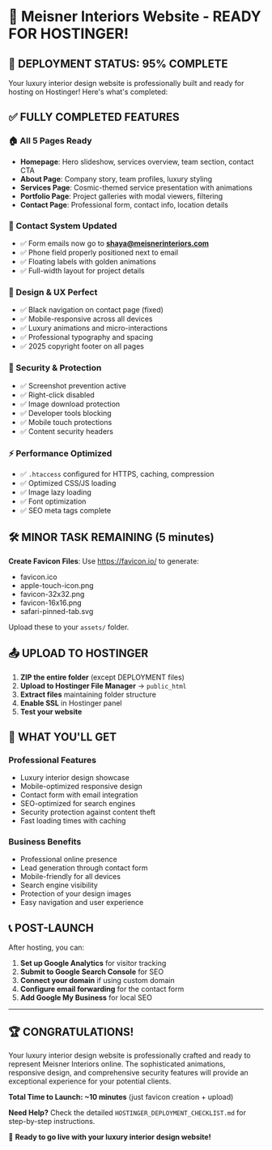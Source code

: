 # 🎉 Meisner Interiors Website - READY FOR HOSTINGER!

## 🚀 **DEPLOYMENT STATUS: 95% COMPLETE**

Your luxury interior design website is professionally built and ready for hosting on Hostinger! Here's what's completed:

## ✅ **FULLY COMPLETED FEATURES**

### **🏠 All 5 Pages Ready**
- **Homepage**: Hero slideshow, services overview, team section, contact CTA
- **About Page**: Company story, team profiles, luxury styling
- **Services Page**: Cosmic-themed service presentation with animations
- **Portfolio Page**: Project galleries with modal viewers, filtering
- **Contact Page**: Professional form, contact info, location details

### **📧 Contact System Updated**
- ✅ Form emails now go to **shaya@meisnerinteriors.com**
- ✅ Phone field properly positioned next to email
- ✅ Floating labels with golden animations
- ✅ Full-width layout for project details

### **🎨 Design & UX Perfect**
- ✅ Black navigation on contact page (fixed)
- ✅ Mobile-responsive across all devices
- ✅ Luxury animations and micro-interactions
- ✅ Professional typography and spacing
- ✅ 2025 copyright footer on all pages

### **🔐 Security & Protection**
- ✅ Screenshot prevention active
- ✅ Right-click disabled
- ✅ Image download protection
- ✅ Developer tools blocking
- ✅ Mobile touch protections
- ✅ Content security headers

### **⚡ Performance Optimized**
- ✅ `.htaccess` configured for HTTPS, caching, compression
- ✅ Optimized CSS/JS loading
- ✅ Image lazy loading
- ✅ Font optimization
- ✅ SEO meta tags complete

## 🛠️ **MINOR TASK REMAINING (5 minutes)**

**Create Favicon Files**: Use https://favicon.io/ to generate:
- favicon.ico
- apple-touch-icon.png
- favicon-32x32.png  
- favicon-16x16.png
- safari-pinned-tab.svg

Upload these to your `assets/` folder.

## 📤 **UPLOAD TO HOSTINGER**

1. **ZIP the entire folder** (except DEPLOYMENT files)
2. **Upload to Hostinger File Manager** → `public_html`
3. **Extract files** maintaining folder structure
4. **Enable SSL** in Hostinger panel
5. **Test your website**

## 🎯 **WHAT YOU'LL GET**

### **Professional Features**
- Luxury interior design showcase
- Mobile-optimized responsive design
- Contact form with email integration
- SEO-optimized for search engines
- Security protection against content theft
- Fast loading times with caching

### **Business Benefits**
- Professional online presence
- Lead generation through contact form
- Mobile-friendly for all devices
- Search engine visibility
- Protection of your design images
- Easy navigation and user experience

## 📞 **POST-LAUNCH**

After hosting, you can:
1. **Set up Google Analytics** for visitor tracking
2. **Submit to Google Search Console** for SEO
3. **Connect your domain** if using custom domain
4. **Configure email forwarding** for the contact form
5. **Add Google My Business** for local SEO

---

## 🏆 **CONGRATULATIONS!** 

Your luxury interior design website is professionally crafted and ready to represent Meisner Interiors online. The sophisticated animations, responsive design, and comprehensive security features will provide an exceptional experience for your potential clients.

**Total Time to Launch: ~10 minutes** (just favicon creation + upload)

**Need Help?** Check the detailed `HOSTINGER_DEPLOYMENT_CHECKLIST.md` for step-by-step instructions.

🚀 **Ready to go live with your luxury interior design website!**
